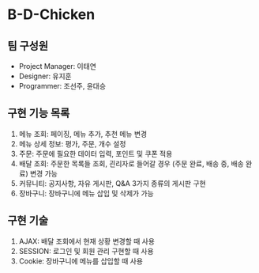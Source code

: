 # B-D-Chicken

팀 구성원
-------------
* Project Manager: 이태연
* Designer: 유지훈
* Programmer: 조선주, 윤대승

구현 기능 목록
-------------
1. 메뉴 조회: 페이징, 메뉴 추가, 추천 메뉴 변경
2. 메뉴 상세 정보: 평가, 주문, 개수 설정
3. 주문: 주문에 필요한 데이터 입력, 포인트 및 쿠폰 적용 
4. 배달 조회: 주문한 목록들 조회, 괸리자로 들어갈 경우 (주문 완료, 배송 중, 배송 완료) 변경 가능
5. 커뮤니티: 공지사항, 자유 게시판, Q&A 3가지 종류의 게시판 구현
6. 장바구니: 장바구니에 메뉴 삽입 및 삭제가 가능

구현 기술
-------------
1. AJAX: 배달 조회에서 현재 상황 변경할 때 사용
2. SESSION: 로그인 및 회원 관리 구현할 때 사용
3. Cookie: 장바구니에 메뉴를 삽입할 때 사용
